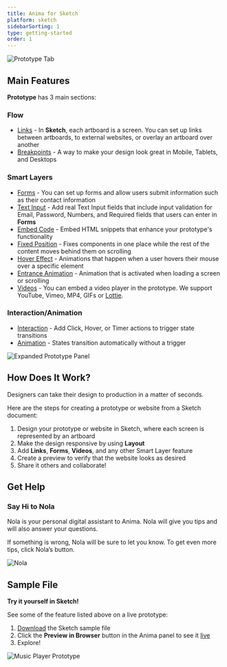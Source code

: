 ```yaml
---
title: Anima for Sketch
platform: sketch
sidebarSorting: 1
type: getting-started
order: 1
---
```

![Prototype Tab](https://s3.amazonaws.com/animaapp/docs/sketch/Getting%20Started%20-Anima%20plugin.png)

## Main Features

**Prototype** has 3 main sections:

### **Flow** 
-  [Links](/v3/sketch/prototype/links.html) - In **Sketch**, each artboard is a screen. You can set up links between artboards, to external websites, or overlay an artboard over another
-  [Breakpoints](/v3/sketch/prototype/breakpoints.html) - A way to make your design look great in Mobile, Tablets, and Desktops
  
### **Smart Layers**
  - [Forms](/v3/sketch/prototype/forms.html) - You can set up forms and allow users submit information such as their contact information
  - [Text Input](/v3/sketch/prototype/forms.html) - Add real Text Input fields that include input validation for Email, Password, Numbers, and Required fields that users can enter in **Forms**
  - [Embed Code](/v3/sketch/prototype/embed-code.html) - Embed HTML snippets that enhance your prototype's functionality
  - [Fixed Position](/v3/sketch/prototype/fixed-position.html) - Fixes components in one place while the rest of the content moves behind them on scrolling
  - [Hover Effect](/v3/sketch/prototype/hover.html) - Animations that happen when a user hovers their mouse over a specific element
  - [Entrance Animation](/v3/sketch/prototype/entrance-animation.html) - Animation that is activated when loading a screen or scrolling
  - [Videos](/v3/sketch/prototype/videos.html) - You can embed a video player in the prototype. We support YouTube, Vimeo, MP4, GIFs or [Lottie](https://lottiefiles.com/).

### **Interaction/Animation**
- [Interaction](/v3/sketch/prototype/interaction-animation-intro.html) - Add Click, Hover, or  Timer actions to trigger state transitions
- [Animation](/v3/sketch/prototype/interaction-animation-intro.html) -  States transition automatically without a trigger

![Expanded Prototype Panel](https://s3.amazonaws.com/animaapp/docs/sketch/Getting%20Started%20-%20Main%20Features.png)

## How Does It Work?

Designers can take their design to production in a matter of seconds.

Here are the steps for creating a prototype or website from a Sketch document:

1. Design your prototype or website in Sketch, where each screen is represented by an artboard
2. Make the design responsive by using **Layout**
3. Add **Links**, **Forms**, **Videos**, and any other Smart Layer feature
4. Create a preview to verify that the website looks as desired
5. Share it others and collaborate!

## Get Help

### Say Hi to Nola

Nola is your personal digital assistant to Anima. Nola will give you tips and will also answer your questions.

If something is wrong, Nola will be sure to let you know. To get even more tips, click Nola’s button.

![Nola](https://s3.amazonaws.com/animaapp/docs/sketch/Getting%20Started%20-%20Nola.gif)

## Sample File

**Try it yourself in Sketch!**

See some of the feature listed above on a live prototype:

1. [Download](https://animaapp.s3.amazonaws.com/demo/Tutorial%20-%20Anima%20Music%20Player.sketch) the Sketch sample file
2. Click the **Preview in Browser** button in the Anima panel to see it [live](https://music-player-sample.animaapp.io)
3. Explore!

![Music Player Prototype](https://s3.amazonaws.com/animaapp/docs/sketch/Getting%20Started%20%E2%80%93%20Music%20Player%20Sample%20Cover.png)
